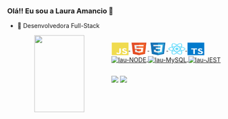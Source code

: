 ### Olá!! Eu sou a Laura Amancio 👋

- 🔭 Desenvolvedora Full-Stack

<div align="center">
  <a href="https://github.com/lauraamancio">
  <img height="180em" align="left" width="48%" src="https://github-readme-stats.vercel.app/api/top-langs/?username=lauraamancio&layout=compact&theme=gruvbox"/>
</div>
  
 <div style="display: inline_block"><br>
  <img align="center" alt="lau-Js" height="30" width="40" src="https://raw.githubusercontent.com/devicons/devicon/master/icons/javascript/javascript-plain.svg">
  <img align="center" alt="lau-HTML" height="30" width="40" src="https://raw.githubusercontent.com/devicons/devicon/master/icons/html5/html5-original.svg">
  <img align="center" alt="lau-CSS" height="30" width="40" src="https://raw.githubusercontent.com/devicons/devicon/master/icons/css3/css3-original.svg">
  <img align="center" alt="lau-React" height="30" width="40" src="https://raw.githubusercontent.com/devicons/devicon/master/icons/react/react-original.svg">
  <img align="center" alt="lau-Ts" height="30" width="40" src="https://raw.githubusercontent.com/devicons/devicon/master/icons/typescript/typescript-plain.svg">
  <img align="center" alt="lau-NODE" height="30" width="40" src="https://cdn.jsdelivr.net/gh/devicons/devicon/icons/nodejs/nodejs-original.svg">
  <img align="center" alt="lau-MySQL" height="30" width="40" src="https://cdn.jsdelivr.net/gh/devicons/devicon/icons/mysql/mysql-original.svg" />
  <img align="center" alt="lau-JEST" height="30" width="40" src="https://cdn.jsdelivr.net/gh/devicons/devicon/icons/jest/jest-plain.svg" />
</div>
  
  ##
  
 <div>
  <a href = "mailto:lauran.amancio@gmail.com"><img src="https://img.shields.io/badge/-Gmail-%23333?style=for-the-badge&logo=gmail&logoColor=white" target="_blank"></a>
  <a href="https://www.linkedin.com/in/laura-amancio-9b3b8b168/" target="_blank"><img src="https://img.shields.io/badge/-LinkedIn-%230077B5?style=for-the-badge&logo=linkedin&logoColor=white" target="_blank"></a> 
 </div>
